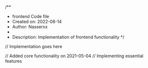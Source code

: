/**
 * frontend Code file
 * Created on: 2022-08-14
 * Author: Nasserxx
 *
 * Description: Implementation of frontend functionality
 */
 
// Implementation goes here


// Added core functionality on 2021-05-04
// Implementing essential features
